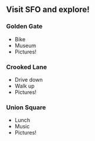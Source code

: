 ## Visit SFO and explore!

### Golden Gate
- Bike
- Museum
- Pictures!

### Crooked Lane
- Drive down
- Walk up
- Pictures!

### Union Square
- Lunch
- Music
- Pictures!
